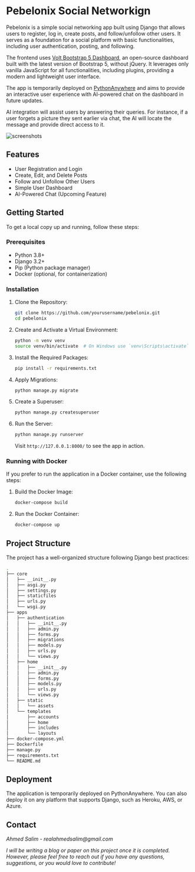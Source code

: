 # Pebelonix Social Networkign

Pebelonix is a simple social networking app built using Django that allows users to register, log in, create posts, and follow/unfollow other users. It serves as a foundation for a social platform with basic functionalities, including user authentication, posting, and following.

The frontend uses [Volt Bootstrap 5 Dashboard]((https://demo.themesberg.com/volt-pro/pages/dashboard/dashboard.html)), an open-source dashboard built with the latest version of Bootstrap 5, without jQuery. It leverages only vanilla JavaScript for all functionalities, including plugins, providing a modern and lightweight user interface.

The app is temporarily deployed on [PythonAnywhere](https://pebelone.pythonanywhere.com/) and aims to provide an interactive user experience with AI-powered chat on the dashboard in future updates.

AI integration will assist users by answering their queries. For instance, if a user forgets a picture they sent earlier via chat, the AI will locate the message and provide direct access to it.

<!-- ![screenshot](./apps/static/assets/img/screenshots.jpg) -->
![screenshots](https://github.com/user-attachments/assets/c8ae8a9f-34b6-488b-92c6-87e0c1bea135)


## Features

- User Registration and Login
- Create, Edit, and Delete Posts
- Follow and Unfollow Other Users
- Simple User Dashboard
- AI-Powered Chat (Upcoming Feature)

## Getting Started

To get a local copy up and running, follow these steps:

### Prerequisites

- Python 3.8+
- Django 3.2+
- Pip (Python package manager)
- Docker (optional, for containerization)

### Installation

1. Clone the Repository:

    ```bash
    git clone https://github.com/yourusername/pebelonix.git
    cd pebelonix
    ```

2. Create and Activate a Virtual Environment:

    ```bash
    python -m venv venv
    source venv/bin/activate  # On Windows use `venv\Scripts\activate`

    ```

3. Install the Required Packages:

    ```bash
    pip install -r requirements.txt
    ```

4. Apply Migrations:

    ```bash
    python manage.py migrate
    ```
5. Create a Superuser:

    ```bash
    python manage.py createsuperuser
    ```
6. Run the Server:
    ```bash
    python manage.py runserver
    ```
    Visit `http://127.0.0.1:8000/` to see the app in action.

### Running with Docker
If you prefer to run the application in a Docker container, use the following steps:

1. Build the Docker Image:
    ```bash
    docker-compose build
    ```

2. Run the Docker Container:

    ```bash
    docker-compose up
    ```

## Project Structure
The project has a well-organized structure following Django best practices:


```bash
.
├── core
│   ├── __init__.py
│   ├── asgi.py
│   ├── settings.py
│   ├── staticfiles
│   ├── urls.py
│   └── wsgi.py
├── apps
│   ├── authentication
│   │   ├── __init__.py
│   │   ├── admin.py
│   │   ├── forms.py
│   │   ├── migrations
│   │   ├── models.py
│   │   ├── urls.py
│   │   └── views.py
│   ├── home
│   │   ├── __init__.py
│   │   ├── admin.py
│   │   ├── forms.py
│   │   ├── models.py
│   │   ├── urls.py
│   │   └── views.py
│   ├── static
│   │   └── assets
│   └── templates
│       ├── accounts
│       ├── home
│       ├── includes
│       └── layouts
├── docker-compose.yml
├── Dockerfile
├── manage.py
├── requirements.txt
└── README.md

```

## Deployment

The application is temporarily deployed on PythonAnywhere. You can also deploy it on any platform that supports Django, such as Heroku, AWS, or Azure.


## Contact

_Ahmed Salim - realahmedsalim@gmail.com_

_I will be writing a blog or paper on this project once it is completed. However, please feel free to reach out if you have any questions, suggestions, or you would love to contribute!_